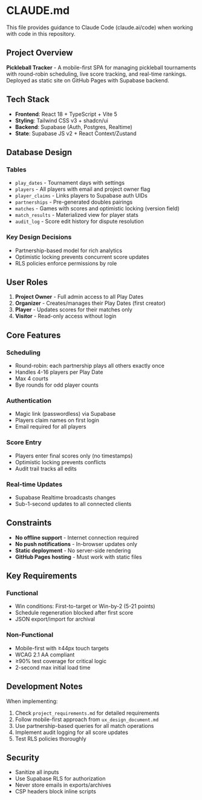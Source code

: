 # CLAUDE.md

This file provides guidance to Claude Code (claude.ai/code) when working with code in this repository.

## Project Overview

**Pickleball Tracker** - A mobile-first SPA for managing pickleball tournaments with round-robin scheduling, live score tracking, and real-time rankings. Deployed as static site on GitHub Pages with Supabase backend.

## Tech Stack

- **Frontend**: React 18 + TypeScript + Vite 5
- **Styling**: Tailwind CSS v3 + shadcn/ui
- **Backend**: Supabase (Auth, Postgres, Realtime)
- **State**: Supabase JS v2 + React Context/Zustand

## Database Design

### Tables
- `play_dates` - Tournament days with settings
- `players` - All players with email and project owner flag
- `player_claims` - Links players to Supabase auth UIDs
- `partnerships` - Pre-generated doubles pairings
- `matches` - Games with scores and optimistic locking (version field)
- `match_results` - Materialized view for player stats
- `audit_log` - Score edit history for dispute resolution

### Key Design Decisions
- Partnership-based model for rich analytics
- Optimistic locking prevents concurrent score updates
- RLS policies enforce permissions by role

## User Roles

1. **Project Owner** - Full admin access to all Play Dates
2. **Organizer** - Creates/manages their Play Dates (first creator)
3. **Player** - Updates scores for their matches only
4. **Visitor** - Read-only access without login

## Core Features

### Scheduling
- Round-robin: each partnership plays all others exactly once
- Handles 4-16 players per Play Date
- Max 4 courts
- Bye rounds for odd player counts

### Authentication
- Magic link (passwordless) via Supabase
- Players claim names on first login
- Email required for all players

### Score Entry
- Players enter final scores only (no timestamps)
- Optimistic locking prevents conflicts
- Audit trail tracks all edits

### Real-time Updates
- Supabase Realtime broadcasts changes
- Sub-1-second updates to all connected clients

## Constraints

- **No offline support** - Internet connection required
- **No push notifications** - In-browser updates only
- **Static deployment** - No server-side rendering
- **GitHub Pages hosting** - Must work with static files

## Key Requirements

### Functional
- Win conditions: First-to-target or Win-by-2 (5-21 points)
- Schedule regeneration blocked after first score
- JSON export/import for archival

### Non-Functional
- Mobile-first with ≥44px touch targets
- WCAG 2.1 AA compliant
- ≥90% test coverage for critical logic
- 2-second max initial load time

## Development Notes

When implementing:
1. Check `project_requirements.md` for detailed requirements
2. Follow mobile-first approach from `ux_design_document.md`
3. Use partnership-based queries for all match operations
4. Implement audit logging for all score updates
5. Test RLS policies thoroughly

## Security

- Sanitize all inputs
- Use Supabase RLS for authorization
- Never store emails in exports/archives
- CSP headers block inline scripts
